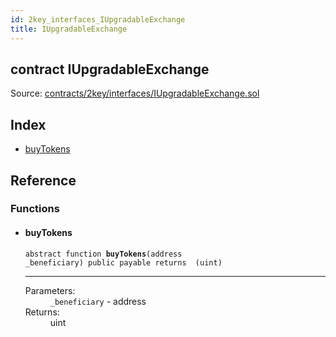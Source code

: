 ```yaml
---
id: 2key_interfaces_IUpgradableExchange
title: IUpgradableExchange
---
```


<div class="contract-doc"><div class="contract"><h2 class="contract-header"><span class="contract-kind">contract</span> IUpgradableExchange</h2><div class="source">Source: <a href="https://github.com/2keynet/web3-alpha/blob/v0.0.3/contracts/2key/interfaces/IUpgradableExchange.sol" target="_blank">contracts/2key/interfaces/IUpgradableExchange.sol</a></div></div><div class="index"><h2>Index</h2><ul><li><a href="2key_interfaces_IUpgradableExchange.html#buyTokens">buyTokens</a></li></ul></div><div class="reference"><h2>Reference</h2><div class="functions"><h3>Functions</h3><ul><li><div class="item function"><span id="buyTokens" class="anchor-marker"></span><h4 class="name">buyTokens</h4><div class="body"><code class="signature"><span>abstract </span>function <strong>buyTokens</strong><span>(address _beneficiary) </span><span>public </span><span>payable </span><span>returns  (uint) </span></code><hr/><dl><dt><span class="label-parameters">Parameters:</span></dt><dd><div><code>_beneficiary</code> - address</div></dd><dt><span class="label-return">Returns:</span></dt><dd>uint</dd></dl></div></div></li></ul></div></div></div>
